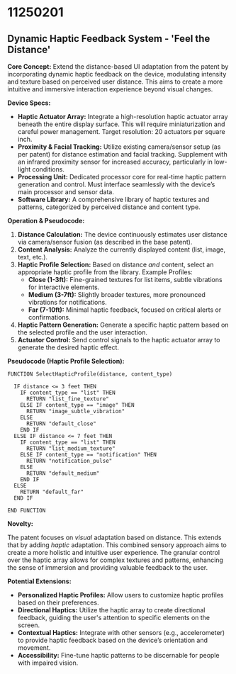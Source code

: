# 11250201

## Dynamic Haptic Feedback System - 'Feel the Distance'

**Core Concept:** Extend the distance-based UI adaptation from the patent by incorporating dynamic haptic feedback on the device, modulating intensity and texture based on perceived user distance. This aims to create a more intuitive and immersive interaction experience beyond visual changes.

**Device Specs:**

*   **Haptic Actuator Array:** Integrate a high-resolution haptic actuator array beneath the entire display surface. This will require miniaturization and careful power management. Target resolution: 20 actuators per square inch.
*   **Proximity & Facial Tracking:** Utilize existing camera/sensor setup (as per patent) for distance estimation and facial tracking. Supplement with an infrared proximity sensor for increased accuracy, particularly in low-light conditions.
*   **Processing Unit:** Dedicated processor core for real-time haptic pattern generation and control. Must interface seamlessly with the device’s main processor and sensor data.
*   **Software Library:** A comprehensive library of haptic textures and patterns, categorized by perceived distance and content type.

**Operation & Pseudocode:**

1.  **Distance Calculation:** The device continuously estimates user distance via camera/sensor fusion (as described in the base patent).
2.  **Content Analysis:** Analyze the currently displayed content (list, image, text, etc.).
3.  **Haptic Profile Selection:** Based on distance *and* content, select an appropriate haptic profile from the library.  Example Profiles:
    *   **Close (1-3ft):**  Fine-grained textures for list items, subtle vibrations for interactive elements.
    *   **Medium (3-7ft):**  Slightly broader textures, more pronounced vibrations for notifications.
    *   **Far (7-10ft):**  Minimal haptic feedback, focused on critical alerts or confirmations.
4.  **Haptic Pattern Generation:** Generate a specific haptic pattern based on the selected profile and the user interaction.  
5.  **Actuator Control:**  Send control signals to the haptic actuator array to generate the desired haptic effect.

**Pseudocode (Haptic Profile Selection):**

```
FUNCTION SelectHapticProfile(distance, content_type)

  IF distance <= 3 feet THEN
    IF content_type == "list" THEN
      RETURN "list_fine_texture"
    ELSE IF content_type == "image" THEN
      RETURN "image_subtle_vibration"
    ELSE
      RETURN "default_close"
    END IF
  ELSE IF distance <= 7 feet THEN
    IF content_type == "list" THEN
      RETURN "list_medium_texture"
    ELSE IF content_type == "notification" THEN
      RETURN "notification_pulse"
    ELSE
      RETURN "default_medium"
    END IF
  ELSE
    RETURN "default_far"
  END IF

END FUNCTION
```

**Novelty:**

The patent focuses on *visual* adaptation based on distance. This extends that by adding *haptic* adaptation. This combined sensory approach aims to create a more holistic and intuitive user experience. The granular control over the haptic array allows for complex textures and patterns, enhancing the sense of immersion and providing valuable feedback to the user.

**Potential Extensions:**

*   **Personalized Haptic Profiles:** Allow users to customize haptic profiles based on their preferences.
*   **Directional Haptics:** Utilize the haptic array to create directional feedback, guiding the user's attention to specific elements on the screen.
*   **Contextual Haptics:** Integrate with other sensors (e.g., accelerometer) to provide haptic feedback based on the device’s orientation and movement.
*   **Accessibility:** Fine-tune haptic patterns to be discernable for people with impaired vision.